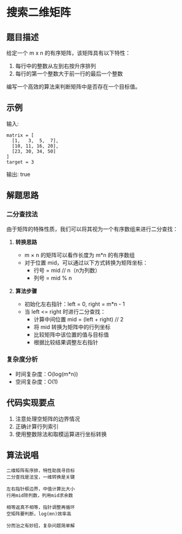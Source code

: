 # 搜索二维矩阵

## 题目描述
给定一个 m x n 的有序矩阵，该矩阵具有以下特性：
1. 每行中的整数从左到右按升序排列
2. 每行的第一个整数大于前一行的最后一个整数

编写一个高效的算法来判断矩阵中是否存在一个目标值。

## 示例
输入:
```
matrix = [
  [1,   3,  5,  7],
  [10, 11, 16, 20],
  [23, 30, 34, 50]
]
target = 3
```
输出: true

## 解题思路

### 二分查找法
由于矩阵的特殊性质，我们可以将其视为一个有序数组来进行二分查找：

1. **转换思路**
   - m × n 的矩阵可以看作长度为 m*n 的有序数组
   - 对于位置 mid，可以通过以下方式转换为矩阵坐标：
     - 行号 = mid // n（n为列数）
     - 列号 = mid % n

2. **算法步骤**
   - 初始化左右指针：left = 0, right = m*n - 1
   - 当 left <= right 时进行二分查找：
     - 计算中间位置 mid = (left + right) // 2
     - 将 mid 转换为矩阵中的行列坐标
     - 比较矩阵中该位置的值与目标值
     - 根据比较结果调整左右指针

### 复杂度分析
- 时间复杂度：O(log(m*n))
- 空间复杂度：O(1)

## 代码实现要点
1. 注意处理空矩阵的边界情况
2. 正确计算行列索引
3. 使用整数除法和取模运算进行坐标转换 

## 算法说唱
```
二维矩阵有序排，特性助我寻目标
二分查找是法宝，一维转换是关键

左右指针框边界，中值计算比大小
行用mid除列数，列用mid求余数

相等返真不相等，指针调整再循环
空矩阵要判断，log(mn)效率高

分而治之有妙招，复杂问题简单解
``` 